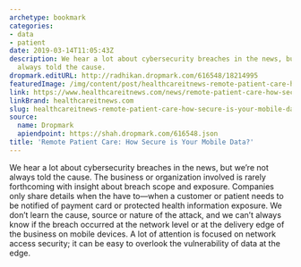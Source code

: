 ```yaml
---
archetype: bookmark
categories:
- data
- patient
date: 2019-03-14T11:05:43Z
description: We hear a lot about cybersecurity breaches in the news, but we’re not
  always told the cause.
dropmark.editURL: http://radhikan.dropmark.com/616548/18214995
featuredImage: /img/content/post/healthcareitnews-remote-patient-care-how-secure-is-your-mobile-data.jpg
link: https://www.healthcareitnews.com/news/remote-patient-care-how-secure-your-mobile-data
linkBrand: healthcareitnews.com
slug: healthcareitnews-remote-patient-care-how-secure-is-your-mobile-data
source:
  name: Dropmark
  apiendpoint: https://shah.dropmark.com/616548.json
title: 'Remote Patient Care: How Secure is Your Mobile Data?'
---
```

We hear a lot about cybersecurity breaches in the news, but we’re not always told the cause. The business or organization involved is rarely forthcoming with insight about breach scope and exposure. Companies only share details when the have to—when a customer or patient needs to be notified of payment card or protected health information exposure. We don’t learn the cause, source or nature of the attack, and we can’t always know if the breach occurred at the network level or at the delivery edge of the business on mobile devices. A lot of attention is focused on network access security; it can be easy to overlook the vulnerability of data at the edge.

